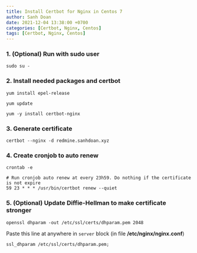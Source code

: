 ```yaml
---
title: Install Certbot for Nginx in Centos 7
author: Sanh Doan
date: 2021-12-04 13:38:00 +0700
categories: [Certbot, Nginx, Centos]
tags: [Certbot, Nginx, Centos]
---
```


### 1. (Optional) Run with sudo user
```shell
sudo su -
```

### 2. Install needed packages and certbot
```shell
yum install epel-release

yum update

yum -y install certbot-nginx
```

### 3. Generate certificate
```shell
certbot --nginx -d redmine.sanhdoan.xyz
```

### 4. Create cronjob to auto renew
```shell
crontab -e

# Run cronjob auto renew at every 23h59. Do nothing if the certificate is not expire
59 23 * * * /usr/bin/certbot renew --quiet
```

### 5. (Optional) Update Diffie-Hellman to make certificate stronger
```shell
openssl dhparam -out /etc/ssl/certs/dhparam.pem 2048
```

Paste this line at anywhere in `server` block (in file **/etc/nginx/nginx.conf**)
```shell
ssl_dhparam /etc/ssl/certs/dhparam.pem;
```


